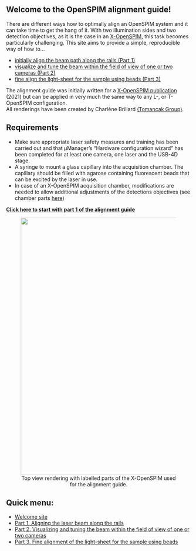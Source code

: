 ## Welcome to the OpenSPIM alignment guide!

There are different ways how to optimally align an OpenSPIM system and it can take time to get the hang of it. With two illumination sides and two detection objectives, as it is the case in an [X-OpenSPIM](https://openspim.org/table_of_parts_xopenspim), this task becomes particularly challenging. This site aims to provide a simple, reproducible way of how to...
-   [initially align the beam path along the rails (Part 1)](https://openspim.org/xopenspim/alignment_rails)
-   [visualize and tune the beam within the field of view of one or two cameras (Part 2)](https://openspim.org/xopenspim/alignment_FOV) 
-   [fine align the light-sheet for the sample using beads (Part 3)](https://openspim.org/xopenspim/alignment_sample)

The alignment guide was initially written for a [X-OpenSPIM publication](https://onlinelibrary.wiley.com/doi/10.1002/adbi.202101182) (2021) but can be applied in very much the same way to any L-, or T-OpenSPIM configuration.</br>
All renderings have been created by Charlène Brillard [(Tomancak Group)](https://www.mpi-cbg.de/research-groups/current-groups/pavel-tomancak/group-members/).

## Requirements
-   Make sure appropriate laser safety measures and training has been carried out and that µManager’s “Hardware configuration wizard” has been completed for at least one camera, one laser and the USB-4D stage.
-   A syringe to mount a glass capillary into the acquisition chamber. The capillary should be filled with agarose containing fluorescent beads that can be excited by the laser in use.
-   In case of an X-OpenSPIM acquisition chamber, modifications are needed to allow additional adjustments of the detections objectives (see chamber parts [here](https://openspim.org/table_of_parts_xopenspim))

**[Click here to start with part 1 of the alignment guide](https://openspim.org/xopenspim/alignment_rails)**

<figure align="center">
  <a href="https://openspim.org/images/X-OpenSPIM_rendering_topview.jpg" target="_blank"><img width="700" src="https://openspim.org/images/X-OpenSPIM_rendering_topview.jpg"></a>
<figcaption> Top view rendering with labelled parts of the X-OpenSPIM used for the alignment guide.
</figcaption>
</figure> 

##  Quick menu:
- [Welcome site](https://openspim.org/xopenspim/alignment_welcome)
- [Part 1. Aligning the laser beam along the rails](https://openspim.org/xopenspim/alignment_rails)
- [Part 2. Visualizing and tuning the beam within the field of view of one or two cameras](https://openspim.org/xopenspim/alignment_FOV) 
- [Part 3. Fine alignment of the light-sheet for the sample using beads](https://openspim.org/xopenspim/alignment_sample)
